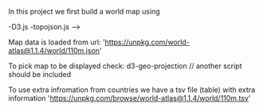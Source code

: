 In this project we first build a world map using

-D3.js
-topojson.js  --><script src="https://unpkg.com/topojson@3.0.2/dist/topojson.js"></script>

Map data is loaded from url:
    'https://unpkg.com/world-atlas@1.1.4/world/110m.json'


To pick map to be displayed check:
    d3-geo-projection  // another script should be included


To use extra infromation from countries we have a tsv file (table) with extra information
    'https://unpkg.com/browse/world-atlas@1.1.4/world/110m.tsv'


